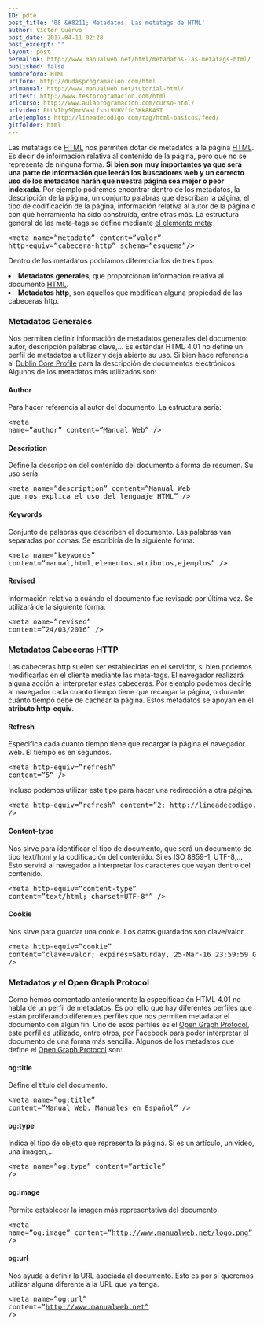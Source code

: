 ```yaml
---
ID: pdte
post_title: '08 &#8211; Metadatos: Las metatags de HTML'
author: Víctor Cuervo
post_date: 2017-04-11 02:28
post_excerpt: ""
layout: post
permalink: http://www.manualweb.net/html/metadatos-las-metatags-html/
published: false
nombreforo: HTML
urlforo: http://dudasprogramacion.com/html
urlmanual: http://www.manualweb.net/tutorial-html/
urltest: http://www.testprogramacion.com/html
urlcurso: http://www.aulaprogramacion.com/curso-html/
urlvideo: PLLVIhySQmrVaaLfsbi9VHVffq3Kk8KAST
urlejemplos: http://lineadecodigo.com/tag/html-basicos/feed/
gitfolder: html
---
```

<span style="font-weight: 400;">Las metatags de </span>[<span style="font-weight: 400;">HTML</span>][1]<span style="font-weight: 400;"> nos permiten dotar de metadatos a la página </span>[<span style="font-weight: 400;">HTML</span>][1]<span style="font-weight: 400;">. Es decir de información relativa al contenido de la página, pero que no se representa de ninguna forma. </span>**Si bien son muy importantes ya que será una parte de información que leerán los buscadores web y un correcto uso de los metadatos harán que nuestra página sea mejor o peor indexada**<span style="font-weight: 400;">.</span> <span style="font-weight: 400;">Por ejemplo podremos encontrar dentro de los metadatos, la descripción de la página, un conjunto palabras que describan la página, el tipo de codificación de la página, información relativa al autor de la página o con qué herramienta ha sido construida, entre otras más.</span> <span style="font-weight: 400;">La estructura general de las meta-tags se define mediante </span>[<span style="font-weight: 400;">el elemento meta</span>][2]<span style="font-weight: 400;">:</span> <pre lang="html4strict">&lt;meta name=”metadato” content=”valor” http-equiv=”cabecera-http” schema=”esquema”/></pre>

<span style="font-weight: 400;">Dentro de los metadatos podríamos diferenciarlos de tres tipos:</span>
<li style="font-weight: 400;">
  <b>Metadatos generales</b><span style="font-weight: 400;">, que proporcionan información relativa al documento </span><a href="http://www.manualweb.net/tutorial-html/"><span style="font-weight: 400;">HTML</span></a><span style="font-weight: 400;">.</span>
</li>
<li style="font-weight: 400;">
  <b>Metadatos http</b><span style="font-weight: 400;">, son aquellos que modifican alguna propiedad de las cabeceras http.</span>
</li>

### Metadatos Generales

<span style="font-weight: 400;">Nos permiten definir información de metadatos generales del documento: autor, descripción palabras clave,... Es estándar HTML 4.01 no define un perfil de metadatos a utilizar y deja abierto su uso. Si bien hace referencia al </span>[<span style="font-weight: 400;">Dublin Core Profile</span>][3]<span style="font-weight: 400;"> para la descripción de documentos electrónicos.</span> <span style="font-weight: 400;">Algunos de los metadatos más utilizados son:</span>
#### Author

<span style="font-weight: 400;">Para hacer referencia al autor del documento. La estructura sería:</span> <pre lang="html4strict">&lt;meta name=”author” content=”Manual Web” /></pre>

#### Description

<span style="font-weight: 400;">Define la descripción del contenido del documento a forma de resumen. Su uso sería:</span> <pre lang="html4strict">&lt;meta name=”description” content=”Manual Web que nos explica el uso del lenguaje HTML” /></pre>

#### Keywords

<span style="font-weight: 400;">Conjunto de palabras que describen el documento. Las palabras van separadas por comas. Se escribiría de la siguiente forma:</span> <pre lang="html4strict">&lt;meta name=”keywords” content=”manual,html,elementos,atributos,ejemplos” /></pre>

#### Revised

<span style="font-weight: 400;">Información relativa a cuándo el documento fue revisado por última vez. Se utilizará de la siguiente forma:</span> <pre lang="html4strict">&lt;meta name=”revised” content=”24/03/2016” /></pre>

### Metadatos Cabeceras HTTP

<span style="font-weight: 400;">Las cabeceras http suelen ser establecidas en el servidor, si bien podemos modificarlas en el cliente mediante las meta-tags. El navegador realizará alguna acción al interpretar estas cabeceras. Por ejemplo podemos decirle al navegador cada cuanto tiempo tiene que recargar la página, o durante cuánto tiempo debe de cachear la página.</span> <span style="font-weight: 400;">Estos metadatos se apoyan en el </span>**atributo http-equiv**<span style="font-weight: 400;">.</span>
#### Refresh

<span style="font-weight: 400;">Especifica cada cuanto tiempo tiene que recargar la página el navegador web. El tiempo es en segundos.</span> <pre lang="html4strict">&lt;meta http-equiv=”refresh” content=”5” /></pre>

<span style="font-weight: 400;">Incluso podemos utilizar este tipo para hacer una redirección a otra página.</span> <pre lang="html4strict">&lt;meta http-equiv=”refresh” content=”2; http://lineadecodigo.com” /></pre>

#### Content-type

<span style="font-weight: 400;">Nos sirve para identificar el tipo de documento, que será un documento de tipo text/html y la codificación del contenido. Si es ISO 8859-1, UTF-8,... Esto servirá al navegador a interpretar los caracteres que vayan dentro del contenido.</span> <pre lang="html4strict">&lt;meta http-equiv=”content-type” content=”text/html; charset=UTF-8"” /></pre>

#### Cookie

<span style="font-weight: 400;">Nos sirve para guardar una cookie. Los datos guardados son clave/valor</span> <pre lang="html4strict">&lt;meta http-equiv=”cookie” content=”clave=valor; expires=Saturday, 25-Mar-16 23:59:59 GMT;” /></pre>

### Metadatos y el Open Graph Protocol

<span style="font-weight: 400;">Como hemos comentado anteriormente la especificación HTML 4.01 no habla de un perfil de metadatos. Es por ello que hay diferentes perfiles que están proliferando diferentes perfiles que nos permiten metadatar el documento con algún fin.</span> <span style="font-weight: 400;">Uno de esos perfiles es el </span>[<span style="font-weight: 400;">Open Graph Protocol</span>][4]<span style="font-weight: 400;">, este perfil es utilizado, entre otros, por Facebook para poder interpretar el documento de una forma más sencilla.</span> <span style="font-weight: 400;">Algunos de los metadatos que define el </span>[<span style="font-weight: 400;">Open Graph Protocol</span>][4]<span style="font-weight: 400;"> son:</span>
#### og:title

<span style="font-weight: 400;">Define el título del documento.</span> <pre lang="html4strict">&lt;meta name=”og:title” content=”Manual Web. Manuales en Español” /></pre>

#### og:type

<span style="font-weight: 400;">Indica el tipo de objeto que representa la página. Si es un artículo, un vídeo, una imagen,...</span> <pre lang="html4strict">&lt;meta name=”og:type” content=”article” /></pre>

#### og:image

<span style="font-weight: 400;">Permite establecer la imagen más representativa del documento</span> <pre lang="html4strict">&lt;meta name=”og:image” content=”http://www.manualweb.net/logo.png” /></pre>

#### og:url

<span style="font-weight: 400;">Nos ayuda a definir la URL asociada al documento. Esto es por si queremos utilizar alguna diferente a la URL que ya tenga.</span> <pre lang="html4strict">&lt;meta name=”og:url” content=”http://www.manualweb.net” /></pre>

 [1]: http://www.manualweb.net/tutorial-html/
 [2]: http://www.w3api.com/wiki/HTML:META
 [3]: http://www.metatags.org/dublin_core_metadata_element_set
 [4]: http://ogp.me/
